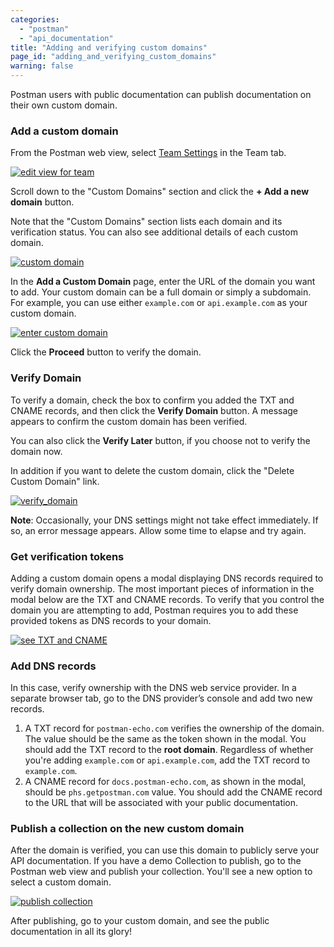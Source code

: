 ```yaml
---
categories:
  - "postman"
  - "api_documentation"
title: "Adding and verifying custom domains"
page_id: "adding_and_verifying_custom_domains"
warning: false
---
```


Postman users with public documentation can publish documentation on their own custom domain.

### Add a custom domain

From the Postman web view, select [Team Settings](https://app.getpostman.com/dashboard/teams/edit) in the Team tab.

[![edit view for team](https://s3.amazonaws.com/postman-static-getpostman-com/postman-docs/docs-team-settings.png)](https://s3.amazonaws.com/postman-static-getpostman-com/postman-docs/docs-team-settings.png)

Scroll down to the "Custom Domains" section and click the **+ Add a new domain** button. 

Note that the "Custom Domains" section lists each domain and its verification status. You can also see additional details of each custom domain.

[![custom domain](https://s3.amazonaws.com/postman-static-getpostman-com/postman-docs/docs-custom-domains-section.png)](https://s3.amazonaws.com/postman-static-getpostman-com/postman-docs/docs-custom-domains-section.png)

In the **Add a Custom Domain** page, enter the URL of the domain you want to add. Your custom domain can be a full domain or simply a subdomain. For example, you can use either `example.com` or `api.example.com` as your custom domain.

[![enter custom domain](https://s3.amazonaws.com/postman-static-getpostman-com/postman-docs/docs-add-custom-domain.png)](https://s3.amazonaws.com/postman-static-getpostman-com/postman-docs/docs-add-custom-domain.png)

Click the **Proceed** button to verify the domain.

### Verify Domain

To verify a domain, check the box to confirm you added the TXT and CNAME records, and then click the **Verify Domain** button. A message appears to confirm the custom domain has been verified. 

You can also click the **Verify Later** button, if you choose not to verify the domain now. 

In addition if you want to delete the custom domain, click the "Delete Custom Domain" link.

[![verify_domain](https://s3.amazonaws.com/postman-static-getpostman-com/postman-docs/docs-verify-domain.png)](https://s3.amazonaws.com/postman-static-getpostman-com/postman-docs/docs-verify-domain.png)

**Note**: Occasionally, your DNS settings might not take effect immediately. If so, an error message appears. Allow some time to elapse and try again.

### Get verification tokens

Adding a custom domain opens a modal displaying DNS records required to verify domain ownership. The most important pieces of information in the modal below are the TXT and CNAME records. To verify that you control the domain you are attempting to add, Postman requires you to add these provided tokens as DNS records to your domain.

[![see TXT and CNAME](https://s3.amazonaws.com/postman-static-getpostman-com/postman-docs/docs-verification-tokens.png)](https://s3.amazonaws.com/postman-static-getpostman-com/postman-docs/docs-verification-tokens.png)

### Add DNS records

In this case, verify ownership with the DNS web service provider. In a separate browser tab, go to the DNS provider’s console and add two new records.

1.  A TXT record for `postman-echo.com` verifies the ownership of the domain. The value should be the same as the token shown in the modal. You should add the TXT record to the **root domain**. Regardless of whether you're adding `example.com` or `api.example.com`, add the TXT record to `example.com`.
2.  A CNAME record for `docs.postman-echo.com`, as shown in the modal, should be `phs.getpostman.com` value. You should add the CNAME record to the URL that will be associated with your public documentation.


### Publish a collection on the new custom domain

After the domain is verified, you can use this domain to publicly serve your API documentation. If you have a demo Collection to publish, go to the Postman web view and publish your collection. You'll see a new option to select a custom domain.

[![publish collection](https://s3.amazonaws.com/postman-static-getpostman-com/postman-docs/docs-publish-domain.png)](https://s3.amazonaws.com/postman-static-getpostman-com/postman-docs/docs-publish-domain.png)

After publishing, go to your custom domain, and see the public documentation in all its glory!
